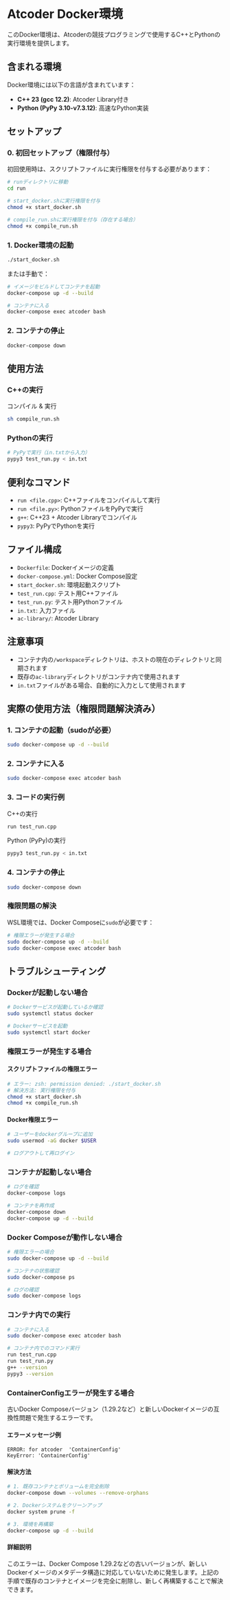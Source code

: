 # Atcoder Docker環境

このDocker環境は、Atcoderの競技プログラミングで使用するC++とPythonの実行環境を提供します。

## 含まれる環境

Docker環境には以下の言語が含まれています：
- **C++ 23 (gcc 12.2)**: Atcoder Library付き
- **Python (PyPy 3.10-v7.3.12)**: 高速なPython実装

## セットアップ

### 0. 初回セットアップ（権限付与）

初回使用時は、スクリプトファイルに実行権限を付与する必要があります：

```bash
# runディレクトリに移動
cd run

# start_docker.shに実行権限を付与
chmod +x start_docker.sh

# compile_run.shに実行権限を付与（存在する場合）
chmod +x compile_run.sh
```

### 1. Docker環境の起動

```bash
./start_docker.sh
```

または手動で：

```bash
# イメージをビルドしてコンテナを起動
docker-compose up -d --build

# コンテナに入る
docker-compose exec atcoder bash
```

### 2. コンテナの停止

```bash
docker-compose down
```

## 使用方法

### C++の実行

コンパイル & 実行
```bash
sh compile_run.sh
```

### Pythonの実行

```bash
# PyPyで実行（in.txtから入力）
pypy3 test_run.py < in.txt
```

## 便利なコマンド

- `run <file.cpp>`: C++ファイルをコンパイルして実行
- `run <file.py>`: PythonファイルをPyPyで実行
- `g++`: C++23 + Atcoder Libraryでコンパイル
- `pypy3`: PyPyでPythonを実行

## ファイル構成

- `Dockerfile`: Dockerイメージの定義
- `docker-compose.yml`: Docker Compose設定
- `start_docker.sh`: 環境起動スクリプト
- `test_run.cpp`: テスト用C++ファイル
- `test_run.py`: テスト用Pythonファイル
- `in.txt`: 入力ファイル
- `ac-library/`: Atcoder Library

## 注意事項

- コンテナ内の`/workspace`ディレクトリは、ホストの現在のディレクトリと同期されます
- 既存の`ac-library`ディレクトリがコンテナ内で使用されます
- `in.txt`ファイルがある場合、自動的に入力として使用されます

## 実際の使用方法（権限問題解決済み）

### 1. コンテナの起動（sudoが必要）
```bash
sudo docker-compose up -d --build
```

### 2. コンテナに入る
```bash
sudo docker-compose exec atcoder bash
```

### 3. コードの実行例
C++の実行
```bash
run test_run.cpp
```

Python (PyPy)の実行
```bash
pypy3 test_run.py < in.txt
```

### 4. コンテナの停止
```bash
sudo docker-compose down
```

### 権限問題の解決

WSL環境では、Docker Composeに`sudo`が必要です：
```bash
# 権限エラーが発生する場合
sudo docker-compose up -d --build
sudo docker-compose exec atcoder bash
```

## トラブルシューティング

### Dockerが起動しない場合

```bash
# Dockerサービスが起動しているか確認
sudo systemctl status docker

# Dockerサービスを起動
sudo systemctl start docker
```

### 権限エラーが発生する場合

#### スクリプトファイルの権限エラー
```bash
# エラー: zsh: permission denied: ./start_docker.sh
# 解決方法: 実行権限を付与
chmod +x start_docker.sh
chmod +x compile_run.sh
```

#### Docker権限エラー
```bash
# ユーザーをdockerグループに追加
sudo usermod -aG docker $USER

# ログアウトして再ログイン
```

### コンテナが起動しない場合

```bash
# ログを確認
docker-compose logs

# コンテナを再作成
docker-compose down
docker-compose up -d --build
```

### Docker Composeが動作しない場合
```bash
# 権限エラーの場合
sudo docker-compose up -d --build

# コンテナの状態確認
sudo docker-compose ps

# ログの確認
sudo docker-compose logs
```

### コンテナ内での実行
```bash
# コンテナに入る
sudo docker-compose exec atcoder bash

# コンテナ内でのコマンド実行
run test_run.cpp
run test_run.py
g++ --version
pypy3 --version
```

### ContainerConfigエラーが発生する場合

古いDocker Composeバージョン（1.29.2など）と新しいDockerイメージの互換性問題で発生するエラーです。

#### エラーメッセージ例
```
ERROR: for atcoder  'ContainerConfig'
KeyError: 'ContainerConfig'
```

#### 解決方法
```bash
# 1. 既存コンテナとボリュームを完全削除
docker-compose down --volumes --remove-orphans

# 2. Dockerシステムをクリーンアップ
docker system prune -f

# 3. 環境を再構築
docker-compose up -d --build
```

#### 詳細説明
このエラーは、Docker Compose 1.29.2などの古いバージョンが、新しいDockerイメージのメタデータ構造に対応していないために発生します。上記の手順で既存のコンテナとイメージを完全に削除し、新しく再構築することで解決できます。
